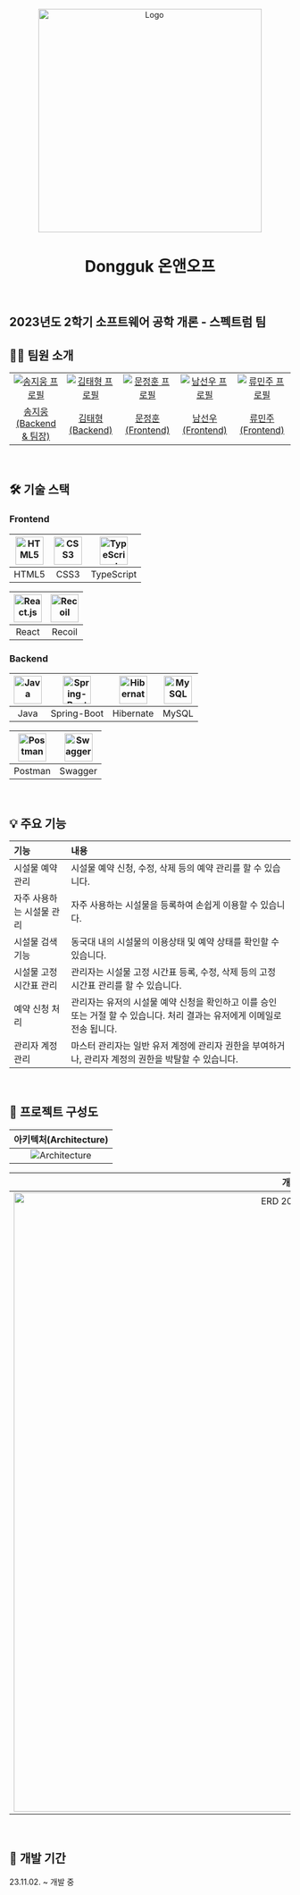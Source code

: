 
<div align="center">
   <br />
   <img width="400" alt="Logo" src="https://github.com/shortboy7/2023-2-SWE-DGU-ON-AND-OFF/assets/45763117/8960284a-984d-4530-99a9-5bf007b79e0d">
<h1>Dongguk 온앤오프</h1>
  <br />
</div>

## 2023년도 2학기 소프트웨어 공학 개론 - 스펙트럼 팀

## 🧑‍💻 팀원 소개

<table>
  <tr>
    <td align="center" width="150px">
      <a href="https://github.com/shortboy7" target="_blank">
        <img src="https://avatars.githubusercontent.com/u/55657581?v=4" alt="송지웅 프로필" />
      </a>
    </td>
    <td align="center" width="150px">
      <a href="https://github.com/pletain" target="_blank">
        <img src="https://avatars.githubusercontent.com/u/45763117?v=4" alt="김태형 프로필" />
      </a>
    </td>
    <td align="center" width="150px">
      <a href="https://github.com/Dice15" target="_blank">
        <img src="https://avatars.githubusercontent.com/u/102275981?v=4" alt="문정훈 프로필" />
      </a>
    </td>
    <td align="center" width="150px">
      <a href="https://github.com/seonwoonam" target="_blank">
        <img src="https://avatars.githubusercontent.com/u/74304338?v=4" alt="남선우 프로필" />
      </a>
    </td>
    <td align="center" width="150px">
      <a href="https://github.com/minij02" target="_blank">
        <img src="https://avatars.githubusercontent.com/u/135093109?v=4" alt="류민주 프로필" />
      </a>
    </td>
  </tr>
  <tr>
    <td align="center">
      <a href="https://github.com/shortboy7" target="_blank">
        송지웅<br />(Backend & 팀장)
      </a>
    </td>
    <td align="center">
      <a href="https://github.com/pletain" target="_blank">
        김태형<br />(Backend)
      </a>
    </td>
    <td align="center">
      <a href="https://github.com/Dice15" target="_blank">
        문정훈<br />(Frontend)
      </a>
    </td>
    <td align="center">
      <a href="https://github.com/seonwoonam" target="_blank">
        남선우<br />(Frontend)
      </a>
    </td>
    <td align="center">
      <a href="https://github.com/minij02" target="_blank">
        류민주<br />(Frontend)
      </a>
    </td>
  </tr>
</table>
<br />                                                                                                                                                                                         


## 🛠 기술 스택

### **Frontend**

| <img src="https://profilinator.rishav.dev/skills-assets/html5-original-wordmark.svg" alt="HTML5" width="50px" height="50px" /> | <img src="https://profilinator.rishav.dev/skills-assets/css3-original-wordmark.svg" alt="CSS3" width="50px" height="50px" /> | <img src="https://profilinator.rishav.dev/skills-assets/typescript-original.svg" alt="TypeScript" width="50px" height="50px" /> |
| :----------------------------------------------------------------------------------------------------------------------------: | :--------------------------------------------------------------------------------------------------------------------------: | :-----------------------------------------------------------------------------------------------------------------------------: |
|                                                             HTML5                                                              |                                                             CSS3                                                             |                                                           TypeScript                                                            |

| <img src="https://profilinator.rishav.dev/skills-assets/react-original-wordmark.svg" alt="React.js" width="50px" height="50px" /> | <img src="https://cdn.worldvectorlogo.com/logos/recoil-js.svg" alt="Recoil" width="50px" height="50px" /> |
| :-------------------------------------------------------------------------------------------------------------------------------: | :-------------------------------------------------------------------------------------------------------------------------------: |
|                                                               React                                                               |                                                           Recoil                                                     | 

### **Backend**

| <img src="https://profilinator.rishav.dev/skills-assets/java-original-wordmark.svg" alt="Java" width="50px" height="50px" /> | <img src="https://www.seekpng.com/png/full/8-80775_spring-logo-png-transparent-spring-java.png" alt="Spring-Boot" width="50px" height="50px" /> | <img src="https://media.vlpt.us/images/2012monk/post/86ce779f-a08b-438d-836c-8dbe6e5a8cc0/hibernate_icon_whitebkg.svg" alt="Hibernate" width="50px" height="50px" /> | <img src="https://profilinator.rishav.dev/skills-assets/mysql-original-wordmark.svg" alt="MySQL" width="50px" height="50px" /> | 
| :---------------------------------------------------------------------------------------------------------------------------------------------: | :------------------------------------------------------------------------------------------------------------------------------------------------------------------: | :----------------------------------------------------------------------------------------------------------------------------: | :----------------------------------------------------------------------------------------------------: |
|                                                             Java                                                             |                                                                   Spring-Boot                                                                   |                                                                              Hibernate                                                                               |                                                             MySQL                                                              |

| <img src="https://res.cloudinary.com/postman/image/upload/t_team_logo/v1629869194/team/2893aede23f01bfcbd2319326bc96a6ed0524eba759745ed6d73405a3a8b67a8" alt="Postman" width="50px" height="50px" /> | <img src="https://upload.wikimedia.org/wikipedia/commons/a/ab/Swagger-logo.png" alt="Swagger" width="50px" height="50px" /> |
| :-------------------------------------------------------------------------------------------------------------------------: | :----------------------------------------------------------------------------------------------------------------------------: |
|                                                                                               Postman                                                                                                |                                                           Swagger                                                           |
<br/>

## 💡 주요 기능

| 기능                      | 내용                                                                                                                                |
| :------------------------ | :---------------------------------------------------------------------------------------------------------------------------------- |
| 시설물 예약 관리           | 시설물 예약 신청, 수정, 삭제 등의 예약 관리를 할 수 있습니다.                                                                                      |
| 자주 사용하는 시설물 관리    | 자주 사용하는 시설물을 등록하여 손쉽게 이용할 수 있습니다.                                                                                          |
| 시설물 검색 기능           | 동국대 내의 시설물의 이용상태 및 예약 상태를 확인할 수 있습니다.                                                                                     |
| 시설물 고정 시간표 관리      | 관리자는 시설물 고정 시간표 등록, 수정, 삭제 등의 고정 시간표 관리를 할 수 있습니다.                                                                     |
| 예약 신청 처리            | 관리자는 유저의 시설물 예약 신청을 확인하고 이를 승인 또는 거절 할 수 있습니다. 처리 결과는 유저에게 이메일로 전송 됩니다.                                         |
| 관리자 계정 관리           | 마스터 관리자는 일반 유저 계정에 관리자 권한을 부여하거나, 관리자 계정의 권한을 박탈할 수 있습니다.                                                           |
                 
<br />

## 📂 프로젝트 구성도

|                                   아키텍처(Architecture)                                   |
| :----------------------------------------------------------------------------------------: |
| ![Architecture](https://github.com/shortboy7/2023-2-SWE-DGU-ON-AND-OFF/assets/45763117/fed48182-6774-4fd5-8446-42e626c5fc14) |

|                              개체-관계 모델(ERD)                               |
| :----------------------------------------------------------------------------: |
| <img width="1108" alt="ERD 2023-12-04 오후 5 37 16" src="https://github.com/shortboy7/2023-2-SWE-DGU-ON-AND-OFF/assets/45763117/703bcf15-fdd9-45a4-9985-ad6bedf095b6"> |


<br />
       

## 📅 개발 기간

23.11.02. ~ 개발 중

<br />
